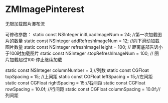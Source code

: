 # ZMImagePinterest
无限加载图片瀑布流

可修改参数：
static const NSInteger initLoadImageNum = 24; //第一次加载图片的数量
static const NSInteger addRefreshImageNum = 12; //向下滑动加载图片数量
static const NSInteger refreshImageHeight = 100; // 距离底部告诉小于100时加载图片
static const NSInteger stopRefreshImageNum = 100; // 图片加载超过100 停止继续加载

static const NSInteger columnNumber = 3;//列数
static const CGFloat topSpacing = 15; //上间距
static const CGFloat leftSpacing = 15;//左间距
static const CGFloat rightSpacing = 15;//右间距
static const CGFloat rowSpacing = 10.0f; //行间距
static const CGFloat columnSpacing = 10.0f;//列间距


